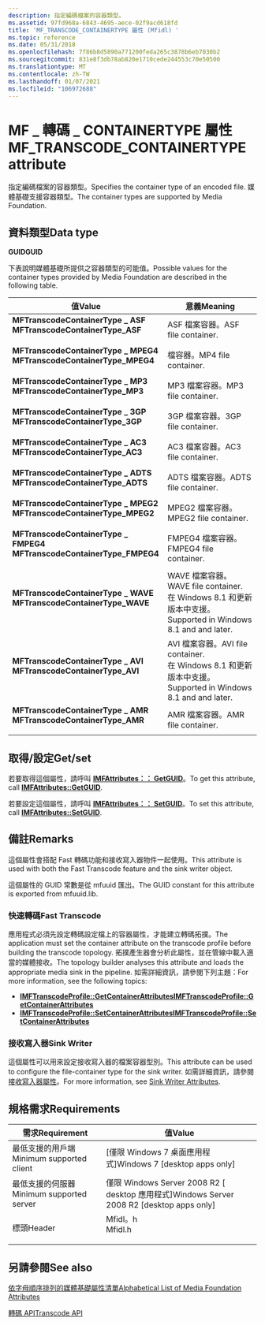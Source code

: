 ```yaml
---
description: 指定編碼檔案的容器類型。
ms.assetid: 97fd968a-6843-4695-aece-02f9acd618fd
title: 'MF_TRANSCODE_CONTAINERTYPE 屬性 (Mfidl) '
ms.topic: reference
ms.date: 05/31/2018
ms.openlocfilehash: 7f86b8d5890a771200feda265c3878b6eb7030b2
ms.sourcegitcommit: 831e8f3db78ab820e1710cede244553c70e50500
ms.translationtype: MT
ms.contentlocale: zh-TW
ms.lasthandoff: 01/07/2021
ms.locfileid: "106972688"
---
```

# <a name="mf_transcode_containertype-attribute"></a><span data-ttu-id="8c0c7-103">MF \_ 轉碼 \_ CONTAINERTYPE 屬性</span><span class="sxs-lookup"><span data-stu-id="8c0c7-103">MF\_TRANSCODE\_CONTAINERTYPE attribute</span></span>

<span data-ttu-id="8c0c7-104">指定編碼檔案的容器類型。</span><span class="sxs-lookup"><span data-stu-id="8c0c7-104">Specifies the container type of an encoded file.</span></span> <span data-ttu-id="8c0c7-105">媒體基礎支援容器類型。</span><span class="sxs-lookup"><span data-stu-id="8c0c7-105">The container types are supported by Media Foundation.</span></span>

## <a name="data-type"></a><span data-ttu-id="8c0c7-106">資料類型</span><span class="sxs-lookup"><span data-stu-id="8c0c7-106">Data type</span></span>

<span data-ttu-id="8c0c7-107">**GUID**</span><span class="sxs-lookup"><span data-stu-id="8c0c7-107">**GUID**</span></span>

<span data-ttu-id="8c0c7-108">下表說明媒體基礎所提供之容器類型的可能值。</span><span class="sxs-lookup"><span data-stu-id="8c0c7-108">Possible values for the container types provided by Media Foundation are described in the following table.</span></span>



| <span data-ttu-id="8c0c7-109">值</span><span class="sxs-lookup"><span data-stu-id="8c0c7-109">Value</span></span>                                                                                                                                                                                                                                                                 | <span data-ttu-id="8c0c7-110">意義</span><span class="sxs-lookup"><span data-stu-id="8c0c7-110">Meaning</span></span>                                                                            |
|-----------------------------------------------------------------------------------------------------------------------------------------------------------------------------------------------------------------------------------------------------------------------|------------------------------------------------------------------------------------|
| <span id="MFTranscodeContainerType_ASF"></span><span id="mftranscodecontainertype_asf"></span><span id="MFTRANSCODECONTAINERTYPE_ASF"></span><dl> <span data-ttu-id="8c0c7-111"><dt>**MFTranscodeContainerType \_ ASF**</dt></span><span class="sxs-lookup"><span data-stu-id="8c0c7-111"><dt>**MFTranscodeContainerType\_ASF**</dt></span></span> </dl>             | <span data-ttu-id="8c0c7-112">ASF 檔案容器。</span><span class="sxs-lookup"><span data-stu-id="8c0c7-112">ASF file container.</span></span><br/>                                                     |
| <span id="MFTranscodeContainerType_MPEG4"></span><span id="mftranscodecontainertype_mpeg4"></span><span id="MFTRANSCODECONTAINERTYPE_MPEG4"></span><dl> <span data-ttu-id="8c0c7-113"><dt>**MFTranscodeContainerType \_ MPEG4**</dt></span><span class="sxs-lookup"><span data-stu-id="8c0c7-113"><dt>**MFTranscodeContainerType\_MPEG4**</dt></span></span> </dl>     | <span data-ttu-id="8c0c7-114">檔容器。</span><span class="sxs-lookup"><span data-stu-id="8c0c7-114">MP4 file container.</span></span><br/>                                                     |
| <span id="MFTranscodeContainerType_MP3"></span><span id="mftranscodecontainertype_mp3"></span><span id="MFTRANSCODECONTAINERTYPE_MP3"></span><dl> <span data-ttu-id="8c0c7-115"><dt>**MFTranscodeContainerType \_ MP3**</dt></span><span class="sxs-lookup"><span data-stu-id="8c0c7-115"><dt>**MFTranscodeContainerType\_MP3**</dt></span></span> </dl>             | <span data-ttu-id="8c0c7-116">MP3 檔案容器。</span><span class="sxs-lookup"><span data-stu-id="8c0c7-116">MP3 file container.</span></span><br/>                                                     |
| <span id="MFTranscodeContainerType_3GP"></span><span id="mftranscodecontainertype_3gp"></span><span id="MFTRANSCODECONTAINERTYPE_3GP"></span><dl> <span data-ttu-id="8c0c7-117"><dt>**MFTranscodeContainerType \_ 3GP**</dt></span><span class="sxs-lookup"><span data-stu-id="8c0c7-117"><dt>**MFTranscodeContainerType\_3GP**</dt></span></span> </dl>             | <span data-ttu-id="8c0c7-118">3GP 檔案容器。</span><span class="sxs-lookup"><span data-stu-id="8c0c7-118">3GP file container.</span></span> <br/>                                                    |
| <span id="MFTranscodeContainerType_AC3"></span><span id="mftranscodecontainertype_ac3"></span><span id="MFTRANSCODECONTAINERTYPE_AC3"></span><dl> <span data-ttu-id="8c0c7-119"><dt>**MFTranscodeContainerType \_ AC3**</dt></span><span class="sxs-lookup"><span data-stu-id="8c0c7-119"><dt>**MFTranscodeContainerType\_AC3**</dt></span></span> </dl>             | <span data-ttu-id="8c0c7-120">AC3 檔案容器。</span><span class="sxs-lookup"><span data-stu-id="8c0c7-120">AC3 file container.</span></span> <br/>                                                    |
| <span id="MFTranscodeContainerType_ADTS"></span><span id="mftranscodecontainertype_adts"></span><span id="MFTRANSCODECONTAINERTYPE_ADTS"></span><dl> <span data-ttu-id="8c0c7-121"><dt>**MFTranscodeContainerType \_ ADTS**</dt></span><span class="sxs-lookup"><span data-stu-id="8c0c7-121"><dt>**MFTranscodeContainerType\_ADTS**</dt></span></span> </dl>         | <span data-ttu-id="8c0c7-122">ADTS 檔案容器。</span><span class="sxs-lookup"><span data-stu-id="8c0c7-122">ADTS file container.</span></span> <br/>                                                   |
| <span id="MFTranscodeContainerType_MPEG2"></span><span id="mftranscodecontainertype_mpeg2"></span><span id="MFTRANSCODECONTAINERTYPE_MPEG2"></span><dl> <span data-ttu-id="8c0c7-123"><dt>**MFTranscodeContainerType \_ MPEG2**</dt></span><span class="sxs-lookup"><span data-stu-id="8c0c7-123"><dt>**MFTranscodeContainerType\_MPEG2**</dt></span></span> </dl>     | <span data-ttu-id="8c0c7-124">MPEG2 檔案容器。</span><span class="sxs-lookup"><span data-stu-id="8c0c7-124">MPEG2 file container.</span></span> <br/>                                                  |
| <span id="MFTranscodeContainerType_FMPEG4"></span><span id="mftranscodecontainertype_fmpeg4"></span><span id="MFTRANSCODECONTAINERTYPE_FMPEG4"></span><dl> <span data-ttu-id="8c0c7-125"><dt>**MFTranscodeContainerType \_ FMPEG4**</dt></span><span class="sxs-lookup"><span data-stu-id="8c0c7-125"><dt>**MFTranscodeContainerType\_FMPEG4**</dt></span></span> </dl> | <span data-ttu-id="8c0c7-126">FMPEG4 檔案容器。</span><span class="sxs-lookup"><span data-stu-id="8c0c7-126">FMPEG4 file container.</span></span> <br/>                                                 |
| <span id="MFTranscodeContainerType_WAVE"></span><span id="mftranscodecontainertype_wave"></span><span id="MFTRANSCODECONTAINERTYPE_WAVE"></span><dl> <span data-ttu-id="8c0c7-127"><dt>**MFTranscodeContainerType \_ WAVE**</dt></span><span class="sxs-lookup"><span data-stu-id="8c0c7-127"><dt>**MFTranscodeContainerType\_WAVE**</dt></span></span> </dl>         | <span data-ttu-id="8c0c7-128">WAVE 檔案容器。</span><span class="sxs-lookup"><span data-stu-id="8c0c7-128">WAVE file container.</span></span><br/> <span data-ttu-id="8c0c7-129">在 Windows 8.1 和更新版本中支援。</span><span class="sxs-lookup"><span data-stu-id="8c0c7-129">Supported in Windows 8.1 and and later.</span></span><br/> |
| <span id="MFTranscodeContainerType_AVI"></span><span id="mftranscodecontainertype_avi"></span><span id="MFTRANSCODECONTAINERTYPE_AVI"></span><dl> <span data-ttu-id="8c0c7-130"><dt>**MFTranscodeContainerType \_ AVI**</dt></span><span class="sxs-lookup"><span data-stu-id="8c0c7-130"><dt>**MFTranscodeContainerType\_AVI**</dt></span></span> </dl>             | <span data-ttu-id="8c0c7-131">AVI 檔案容器。</span><span class="sxs-lookup"><span data-stu-id="8c0c7-131">AVI file container.</span></span><br/> <span data-ttu-id="8c0c7-132">在 Windows 8.1 和更新版本中支援。</span><span class="sxs-lookup"><span data-stu-id="8c0c7-132">Supported in Windows 8.1 and and later.</span></span><br/>  |
| <span id="MFTranscodeContainerType_AMR"></span><span id="mftranscodecontainertype_amr"></span><span id="MFTRANSCODECONTAINERTYPE_AMR"></span><dl> <span data-ttu-id="8c0c7-133"><dt>**MFTranscodeContainerType \_ AMR**</dt></span><span class="sxs-lookup"><span data-stu-id="8c0c7-133"><dt>**MFTranscodeContainerType\_AMR**</dt></span></span> </dl>             | <span data-ttu-id="8c0c7-134">AMR 檔案容器。</span><span class="sxs-lookup"><span data-stu-id="8c0c7-134">AMR file container.</span></span> <br/>                                                    |



 

## <a name="getset"></a><span data-ttu-id="8c0c7-135">取得/設定</span><span class="sxs-lookup"><span data-stu-id="8c0c7-135">Get/set</span></span>

<span data-ttu-id="8c0c7-136">若要取得這個屬性，請呼叫 [**IMFAttributes：： GetGUID**](/windows/desktop/api/mfobjects/nf-mfobjects-imfattributes-getguid)。</span><span class="sxs-lookup"><span data-stu-id="8c0c7-136">To get this attribute, call [**IMFAttributes::GetGUID**](/windows/desktop/api/mfobjects/nf-mfobjects-imfattributes-getguid).</span></span>

<span data-ttu-id="8c0c7-137">若要設定這個屬性，請呼叫 [**IMFAttributes：： SetGUID**](/windows/desktop/api/mfobjects/nf-mfobjects-imfattributes-setguid)。</span><span class="sxs-lookup"><span data-stu-id="8c0c7-137">To set this attribute, call [**IMFAttributes::SetGUID**](/windows/desktop/api/mfobjects/nf-mfobjects-imfattributes-setguid).</span></span>

## <a name="remarks"></a><span data-ttu-id="8c0c7-138">備註</span><span class="sxs-lookup"><span data-stu-id="8c0c7-138">Remarks</span></span>

<span data-ttu-id="8c0c7-139">這個屬性會搭配 Fast 轉碼功能和接收寫入器物件一起使用。</span><span class="sxs-lookup"><span data-stu-id="8c0c7-139">This attribute is used with both the Fast Transcode feature and the sink writer object.</span></span>

<span data-ttu-id="8c0c7-140">這個屬性的 GUID 常數是從 mfuuid 匯出。</span><span class="sxs-lookup"><span data-stu-id="8c0c7-140">The GUID constant for this attribute is exported from mfuuid.lib.</span></span>

### <a name="fast-transcode"></a><span data-ttu-id="8c0c7-141">快速轉碼</span><span class="sxs-lookup"><span data-stu-id="8c0c7-141">Fast Transcode</span></span>

<span data-ttu-id="8c0c7-142">應用程式必須先設定轉碼設定檔上的容器屬性，才能建立轉碼拓撲。</span><span class="sxs-lookup"><span data-stu-id="8c0c7-142">The application must set the container attribute on the transcode profile before building the transcode topology.</span></span> <span data-ttu-id="8c0c7-143">拓撲產生器會分析此屬性，並在管線中載入適當的媒體接收。</span><span class="sxs-lookup"><span data-stu-id="8c0c7-143">The topology builder analyses this attribute and loads the appropriate media sink in the pipeline.</span></span> <span data-ttu-id="8c0c7-144">如需詳細資訊，請參閱下列主題：</span><span class="sxs-lookup"><span data-stu-id="8c0c7-144">For more information, see the following topics:</span></span>

-   [<span data-ttu-id="8c0c7-145">**IMFTranscodeProfile::GetContainerAttributes**</span><span class="sxs-lookup"><span data-stu-id="8c0c7-145">**IMFTranscodeProfile::GetContainerAttributes**</span></span>](/windows/desktop/api/mfidl/nf-mfidl-imftranscodeprofile-getcontainerattributes)
-   [<span data-ttu-id="8c0c7-146">**IMFTranscodeProfile::SetContainerAttributes**</span><span class="sxs-lookup"><span data-stu-id="8c0c7-146">**IMFTranscodeProfile::SetContainerAttributes**</span></span>](/windows/desktop/api/mfidl/nf-mfidl-imftranscodeprofile-setcontainerattributes)

### <a name="sink-writer"></a><span data-ttu-id="8c0c7-147">接收寫入器</span><span class="sxs-lookup"><span data-stu-id="8c0c7-147">Sink Writer</span></span>

<span data-ttu-id="8c0c7-148">這個屬性可以用來設定接收寫入器的檔案容器型別。</span><span class="sxs-lookup"><span data-stu-id="8c0c7-148">This attribute can be used to configure the file-container type for the sink writer.</span></span> <span data-ttu-id="8c0c7-149">如需詳細資訊，請參閱 [接收寫入器屬性](sink-writer-attributes.md)。</span><span class="sxs-lookup"><span data-stu-id="8c0c7-149">For more information, see [Sink Writer Attributes](sink-writer-attributes.md).</span></span>

## <a name="requirements"></a><span data-ttu-id="8c0c7-150">規格需求</span><span class="sxs-lookup"><span data-stu-id="8c0c7-150">Requirements</span></span>



| <span data-ttu-id="8c0c7-151">需求</span><span class="sxs-lookup"><span data-stu-id="8c0c7-151">Requirement</span></span> | <span data-ttu-id="8c0c7-152">值</span><span class="sxs-lookup"><span data-stu-id="8c0c7-152">Value</span></span> |
|-------------------------------------|------------------------------------------------------------------------------------|
| <span data-ttu-id="8c0c7-153">最低支援的用戶端</span><span class="sxs-lookup"><span data-stu-id="8c0c7-153">Minimum supported client</span></span><br/> | <span data-ttu-id="8c0c7-154">\[僅限 Windows 7 桌面應用程式\]</span><span class="sxs-lookup"><span data-stu-id="8c0c7-154">Windows 7 \[desktop apps only\]</span></span><br/>                                         |
| <span data-ttu-id="8c0c7-155">最低支援的伺服器</span><span class="sxs-lookup"><span data-stu-id="8c0c7-155">Minimum supported server</span></span><br/> | <span data-ttu-id="8c0c7-156">僅限 Windows Server 2008 R2 \[ desktop 應用程式\]</span><span class="sxs-lookup"><span data-stu-id="8c0c7-156">Windows Server 2008 R2 \[desktop apps only\]</span></span><br/>                            |
| <span data-ttu-id="8c0c7-157">標頭</span><span class="sxs-lookup"><span data-stu-id="8c0c7-157">Header</span></span><br/>                   | <dl> <span data-ttu-id="8c0c7-158"><dt>Mfidl。h</dt></span><span class="sxs-lookup"><span data-stu-id="8c0c7-158"><dt>Mfidl.h</dt></span></span> </dl> |



## <a name="see-also"></a><span data-ttu-id="8c0c7-159">另請參閱</span><span class="sxs-lookup"><span data-stu-id="8c0c7-159">See also</span></span>

<dl> <dt>

[<span data-ttu-id="8c0c7-160">依字母順序排列的媒體基礎屬性清單</span><span class="sxs-lookup"><span data-stu-id="8c0c7-160">Alphabetical List of Media Foundation Attributes</span></span>](alphabetical-list-of-media-foundation-attributes.md)
</dt> <dt>

[<span data-ttu-id="8c0c7-161">轉碼 API</span><span class="sxs-lookup"><span data-stu-id="8c0c7-161">Transcode API</span></span>](transcode-api.md)
</dt> </dl>

 

 





